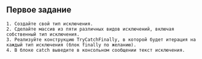## Первое задание
    1. Создайте свой тип исключения.
    2. Сделайте массив из пяти различных видов исключений, включая собственный тип исключения. 
    3. Реализуйте конструкцию TryCatchFinally, в которой будет итерация на каждый тип исключения (блок finally по желанию).
    4. В блоке catch выведите в консольном сообщении текст исключения.